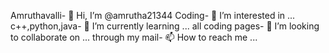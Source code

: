 Amruthavalli- 👋 Hi, I’m @amrutha21344
Coding- 👀 I’m interested in ...
c++,python,java- 🌱 I’m currently learning ...
all coding pages- 💞️ I’m looking to collaborate on ...
through my mail- 📫 How to reach me ...

<!---
amrutha21344/amrutha21344 is a ✨ special ✨ repository because its `README.md` (this file) appears on your GitHub profile.
You can click the Preview link to take a look at your changes.
--->
